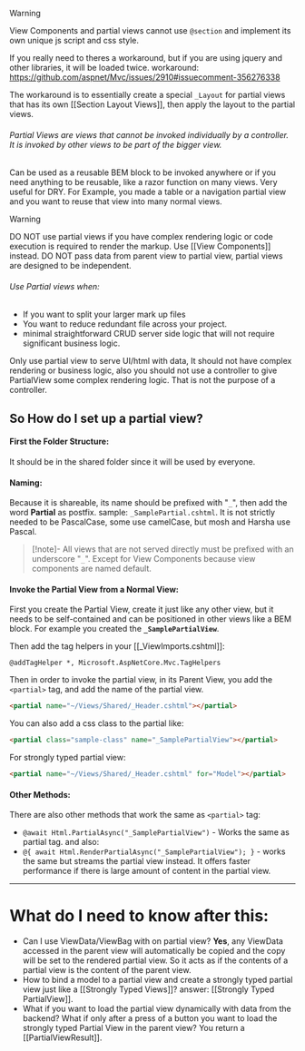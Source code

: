 >[!warning]
>View Components and partial views cannot use `@section` and implement its own unique js script and css style.
>
>If you really need to theres a workaround, but if you are using jquery and other libraries, it will be loaded twice. workaround: https://github.com/aspnet/Mvc/issues/2910#issuecomment-356276338
>
>The workaround is to essentially create a special `_Layout` for partial views that has its own [[Section Layout Views]], then apply the layout to the partial views.
###### Partial Views are views that cannot be invoked individually by a controller. It is invoked by other views to be part of the bigger view. 
Can be used as a reusable BEM block to be invoked anywhere or if you need anything to be reusable, like a razor function on many views. Very useful for DRY. 
For Example, you made a table or a navigation partial view and you want to reuse that view into many normal views.
>[!warning]
>DO NOT use partial views if you have complex rendering logic or code execution is required to render the markup. Use [[View Components]] instead.
>DO NOT pass data from parent view to partial view, partial views are designed to be independent.
>###### Use Partial views when:
> - If you want to split your larger mark up files
> - You want to reduce redundant file across your project.
> - minimal straightforward CRUD server side logic that will not require significant business logic.
>
>Only use partial view to serve UI/html with data, It should not have complex rendering or business logic, also you should not use a controller to give PartialView some complex rendering logic. That is not the purpose of a controller.
## So How do I set up a partial view?
#### First the Folder Structure:
It should be in the shared folder since it will be used by everyone.
#### Naming:
Because it is shareable, its name should be prefixed with "`_`", then add the word **Partial** as postfix.
sample: `_SamplePartial.cshtml`. It is not strictly needed to be PascalCase, some use camelCase, but mosh and Harsha use Pascal.
>[!note]-
>All views that are not served directly must be prefixed with an underscore "`_`".
>Except for View Components because view components are named default.
#### Invoke the Partial View from a Normal View:
First you create the Partial View, create it just like any other view, but it needs to be self-contained and can be positioned in other views like a BEM block.
For example you created the **`_SamplePartialView`**.

Then add the tag helpers in your [[_ViewImports.cshtml]]:
```cshtml
@addTagHelper *, Microsoft.AspNetCore.Mvc.TagHelpers
```

Then in order to invoke the partial view, in its Parent View, you add the `<partial>` tag, and add the name of the partial view.
```html
<partial name="~/Views/Shared/_Header.cshtml"></partial>
```
You can also add a css class to the partial like:
```html
<partial class="sample-class" name="_SamplePartialView"></partial>
```
For strongly typed partial view:
```html
<partial name="~/Views/Shared/_Header.cshtml" for="Model"></partial>
```
#### Other Methods:
There are also other methods that work the same as `<partial>` tag:
- `@await Html.PartialAsync("_SamplePartialView")` - Works the same as partial tag.
and also:
- `@{ await Html.RenderPartialAsync("_SamplePartialView"); }` - works the same but streams the partial view instead. It offers faster performance if there is large amount of content in the partial view.
---
# What do I need to know after this:
- Can I use ViewData/ViewBag with on partial view? **Yes**, any ViewData accessed in the parent view will automatically be copied and the copy will be set to the rendered partial view. So it acts as if the contents of a partial view is the content of the parent view. 
- How to bind a model to a partial view and create a strongly typed partial view just like a [[Strongly Typed Views]]? answer: [[Strongly Typed PartialView]].
- What if you want to load the partial view dynamically with data from the backend? What if only after a press of a button you want to load the strongly typed Partial View in the parent view? You return a [[PartialViewResult]].
